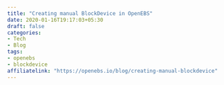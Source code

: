 ```yaml
---
title: "Creating manual BlockDevice in OpenEBS"
date: 2020-01-16T19:17:03+05:30
draft: false
categories:
- Tech
- Blog
tags:
- openebs
- blockdevice
affiliatelink: "https://openebs.io/blog/creating-manual-blockdevice"
---
```


